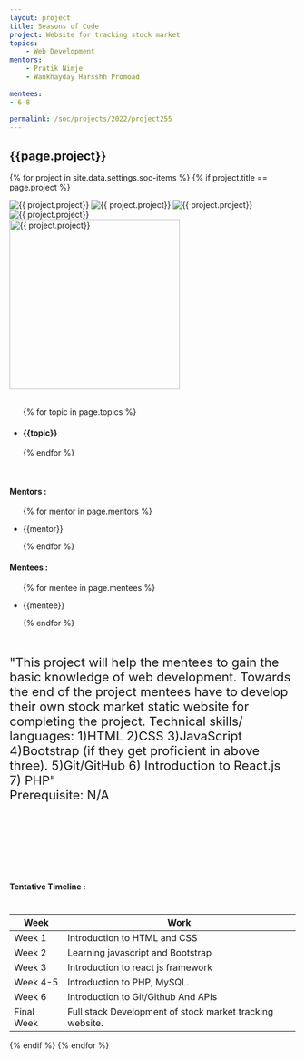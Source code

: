 ```yaml
---
layout: project
title: Seasons of Code
project: Website for tracking stock market 
topics:
    - Web Development
mentors:
    - Pratik Nimje 
    - Wankhayday Harsshh Promoad  
    
mentees:
- 6-8 
    
permalink: /soc/projects/2022/project255
---
```


<h2 class="display1 m-3 p-3 text-center project-title">{{page.project}}</h2>

{% for project in site.data.settings.soc-items %}
{% if project.title == page.project %}

<div class ="img-soc d-block"> 
    <img src="{{ site.baseurl }}/{{ project.image }}" alt="{{ project.project}}" class="image-1">
    <img src="{{ site.baseurl }}/{{ project.image }}" alt="{{ project.project}}" class="image-2">
    <img src="{{ site.baseurl }}/{{ project.image }}" alt="{{ project.project}}" class="image-3">
    <img src="{{ site.baseurl }}/{{ project.image }}" alt="{{ project.project}}" class="image-4">
</div>
<div class = "mobile-img-soc">
  <img src="{{ site.baseurl }}/{{ project.image }}"  width = "300" height="300" alt="{{ project.project}}" class="border rounded">
  </div>
<div >
    <br>
    <ul>
        {% for topic in page.topics %}
        <li><h4 class="text-primary text-center topics">{{topic}}</h4></li>
        {% endfor %}
    </ul>
    <br>
    <h4 class="display3  ">Mentors :</h4> 
    <ul>
        {% for mentor in page.mentors %}
        <li><p class="lead">{{mentor}}</p></li>
        {% endfor %}
    </ul>
    <h4 class="display3  ">Mentees :</h4> 
    <ul>
        {% for mentee in page.mentees %}
        <li><p class="lead">{{mentee}}</p></li>
        {% endfor %}
    </ul>
</div>
<div class = "project-desc" style = "margin-bottom: 140px">
    <p class="display3" style = "font-size:22px;" >
        <br>
        "This project will help the mentees to gain the basic knowledge of web development. Towards the end of the project mentees have to develop their own stock market static website for completing the project.
Technical skills/ languages: 
1)HTML
2)CSS
3)JavaScript
4)Bootstrap (if they get proficient in above three).
5)Git/GitHub
6) Introduction to React.js 
7) PHP"				
        <br>
Prerequisite:
N/A 
<br>
    </p>
</div>
<div class = "d-flex flex-wrap">
<div>
    <h4 class="display3" style="margin:40px 0px 40px 0px;">Tentative Timeline :</h4>
    <table class="table table-striped">
    <thead>
        <tr>
        <th>Week</th>
        <th>Work</th>
        </tr>
    </thead>
    <tbody>
    <tr>
      <td>Week 1</td>
      <td>Introduction to HTML and CSS
  </td>
    </tr>
    <tr>
      <td>Week 2</td>
      <td>	Learning javascript and Bootstrap</td>
    </tr>
    <tr>
      <td>Week 3</td>
      <td>Introduction to react js framework</td>
    </tr>
    <tr>
      <td>Week 4-5</td>
      <td>Introduction to PHP, MySQL.</td>
    </tr>
    <td>Week 6</td>
      <td>Introduction to Git/Github And APIs</td>
    </tr>
    <tr>
      <td>Final Week</td>
      <td>Full stack Development of stock market tracking website.</td>
    </tr>
    </tbody>
    </table>
</div>
</div>
{% endif %}
{% endfor %}
